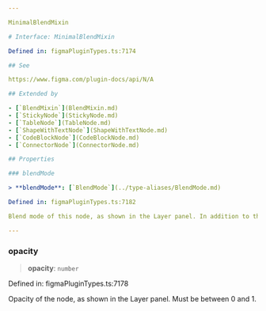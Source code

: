 ```yaml
---

MinimalBlendMixin

# Interface: MinimalBlendMixin

Defined in: figmaPluginTypes.ts:7174

## See

https://www.figma.com/plugin-docs/api/N/A

## Extended by

- [`BlendMixin`](BlendMixin.md)
- [`StickyNode`](StickyNode.md)
- [`TableNode`](TableNode.md)
- [`ShapeWithTextNode`](ShapeWithTextNode.md)
- [`CodeBlockNode`](CodeBlockNode.md)
- [`ConnectorNode`](ConnectorNode.md)

## Properties

### blendMode

> **blendMode**: [`BlendMode`](../type-aliases/BlendMode.md)

Defined in: figmaPluginTypes.ts:7182

Blend mode of this node, as shown in the Layer panel. In addition to the blend modes that paints & effects support, the layer blend mode can also have the value PASS_THROUGH.

---
```


### opacity

> **opacity**: `number`

Defined in: figmaPluginTypes.ts:7178

Opacity of the node, as shown in the Layer panel. Must be between 0 and 1.
